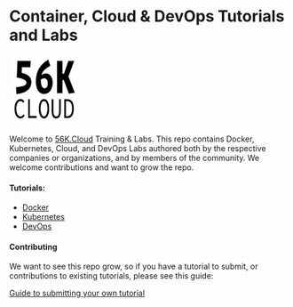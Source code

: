 # Container, Cloud & DevOps Tutorials and Labs

<img src="./img/56k-cloud-logo.jpg" alt="56K.Cloud Logo" style="width:125px;height:125px;">

Welcome to [56K.Cloud](www.56k.cloud) Training & Labs. This repo contains Docker, Kubernetes, Cloud, and DevOps Labs authored both by the respective companies or organizations, and by members of the community. We welcome contributions and want to grow the repo.

#### Tutorials:
* [Docker](Docker/README.md)
* [Kubernetes](Kubernetes/README.md)
* [DevOps](DevOps/README.md)


#### Contributing

We want to see this repo grow, so if you have a tutorial to submit, or contributions to existing tutorials, please see this guide:

[Guide to submitting your own tutorial](contribute.md)

